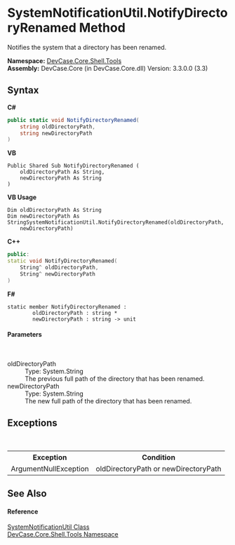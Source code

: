 # SystemNotificationUtil.NotifyDirectoryRenamed Method 
 

Notifies the system that a directory has been renamed.

**Namespace:**&nbsp;<a href="N_DevCase_Core_Shell_Tools">DevCase.Core.Shell.Tools</a><br />**Assembly:**&nbsp;DevCase.Core (in DevCase.Core.dll) Version: 3.3.0.0 (3.3)

## Syntax

**C#**<br />
``` C#
public static void NotifyDirectoryRenamed(
	string oldDirectoryPath,
	string newDirectoryPath
)
```

**VB**<br />
``` VB
Public Shared Sub NotifyDirectoryRenamed ( 
	oldDirectoryPath As String,
	newDirectoryPath As String
)
```

**VB Usage**<br />
``` VB Usage
Dim oldDirectoryPath As String
Dim newDirectoryPath As StringSystemNotificationUtil.NotifyDirectoryRenamed(oldDirectoryPath, 
	newDirectoryPath)
```

**C++**<br />
``` C++
public:
static void NotifyDirectoryRenamed(
	String^ oldDirectoryPath, 
	String^ newDirectoryPath
)
```

**F#**<br />
``` F#
static member NotifyDirectoryRenamed : 
        oldDirectoryPath : string * 
        newDirectoryPath : string -> unit 

```


#### Parameters
&nbsp;<dl><dt>oldDirectoryPath</dt><dd>Type: System.String<br />The previous full path of the directory that has been renamed.</dd><dt>newDirectoryPath</dt><dd>Type: System.String<br />The new full path of the directory that has been renamed.</dd></dl>

## Exceptions
&nbsp;<table><tr><th>Exception</th><th>Condition</th></tr><tr><td>ArgumentNullException</td><td>oldDirectoryPath or newDirectoryPath</td></tr></table>

## See Also


#### Reference
<a href="T_DevCase_Core_Shell_Tools_SystemNotificationUtil">SystemNotificationUtil Class</a><br /><a href="N_DevCase_Core_Shell_Tools">DevCase.Core.Shell.Tools Namespace</a><br />